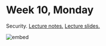 # Week 10, Monday

Security.  [Lecture notes.](http://cdn.cs50.net/2014/fall/lectures/10/m/notes10m/notes10m.html) [Lecture slides.](http://cdn.cs50.net/2014/fall/lectures/10/m/week10m.pdf)

![embed](https://www.youtube.com/embed/c3Tdu38i0aY)
